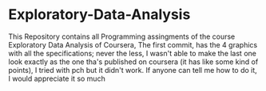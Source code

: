 # Exploratory-Data-Analysis
This Repository contains all Programming assingments of the course Exploratory Data Analysis of Coursera, The first commit, has the 4 graphics with all the specifications; never the less, I wasn't able to make the last one look exactly as the one tha's published on coursera (it has like some kind of points), I tried with pch but it didn't work. If anyone can tell me how to do it, I would appreciate it so much
